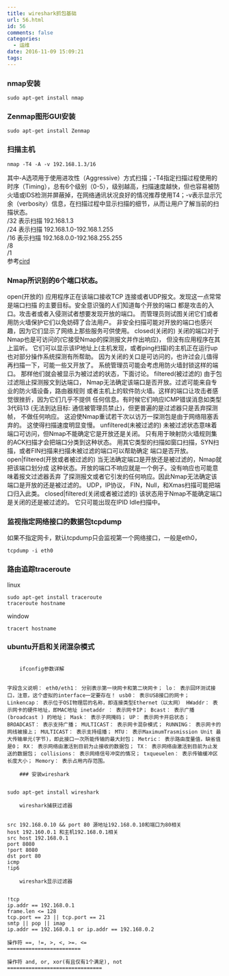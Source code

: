 ```yaml
---
title: wireshark抓包基础
url: 56.html
id: 56
comments: false
categories:
  - 运维
date: 2016-11-09 15:09:21
tags:
---
```


### nmap安装

    sudo apt-get install nmap
    

### Zenmap图形GUI安装

    sudo apt-get install Zenmap
    

### 扫描主机

    nmap -T4 -A -v 192.168.1.3/16
    

其中-A选项用于使用进攻性（Aggressive）方式扫描；-T4指定扫描过程使用的时序（Timing），总有6个级别（0-5），级别越高，扫描速度越快，但也容易被防火墙或IDS检测并屏蔽掉，在网络通讯状况良好的情况推荐使用T4；-v表示显示冗余（verbosity）信息，在扫描过程中显示扫描的细节，从而让用户了解当前的扫描状态。  
/32 表示扫描 192.168.1.3  
/24 表示扫描 192.168.1.0-192.168.1.255  
/16 表示扫描 192.168.0.0-192.168.255.255  
/8  
/1  
参考[cird](https://zh.wikipedia.org/wiki/%E6%97%A0%E7%B1%BB%E5%88%AB%E5%9F%9F%E9%97%B4%E8%B7%AF%E7%94%B1)

### Nmap所识别的6个端口状态。

open(开放的) 应用程序正在该端口接收TCP 连接或者UDP报文。发现这一点常常是端口扫描 的主要目标。安全意识强的人们知道每个开放的端口 都是攻击的入口。攻击者或者入侵测试者想要发现开放的端口。 而管理员则试图关闭它们或者用防火墙保护它们以免妨碍了合法用户。 非安全扫描可能对开放的端口也感兴趣，因为它们显示了网络上那些服务可供使用。 closed(关闭的) 关闭的端口对于Nmap也是可访问的(它接受Nmap的探测报文并作出响应)， 但没有应用程序在其上监听。 它们可以显示该IP地址上(主机发现，或者ping扫描)的主机正在运行up 也对部分操作系统探测有所帮助。 因为关闭的关口是可访问的，也许过会儿值得再扫描一下，可能一些又开放了。 系统管理员可能会考虑用防火墙封锁这样的端口。 那样他们就会被显示为被过滤的状态，下面讨论。 filtered(被过滤的) 由于包过滤阻止探测报文到达端口， Nmap无法确定该端口是否开放。过滤可能来自专业的防火墙设备，路由器规则 或者主机上的软件防火墙。这样的端口让攻击者感觉很挫折，因为它们几乎不提供 任何信息。有时候它们响应ICMP错误消息如类型3代码13 (无法到达目标: 通信被管理员禁止)，但更普遍的是过滤器只是丢弃探测帧， 不做任何响应。 这迫使Nmap重试若干次以访万一探测包是由于网络阻塞丢弃的。 这使得扫描速度明显变慢。 unfiltered(未被过滤的) 未被过滤状态意味着端口可访问，但Nmap不能确定它是开放还是关闭。 只有用于映射防火墙规则集的ACK扫描才会把端口分类到这种状态。 用其它类型的扫描如窗口扫描，SYN扫描，或者FIN扫描来扫描未被过滤的端口可以帮助确定 端口是否开放。 open|filtered(开放或者被过滤的) 当无法确定端口是开放还是被过滤的，Nmap就把该端口划分成 这种状态。开放的端口不响应就是一个例子。没有响应也可能意味着报文过滤器丢弃 了探测报文或者它引发的任何响应。因此Nmap无法确定该端口是开放的还是被过滤的。 UDP，IP协议， FIN，Null，和Xmas扫描可能把端口归入此类。 closed|filtered(关闭或者被过滤的) 该状态用于Nmap不能确定端口是关闭的还是被过滤的。 它只可能出现在IPID Idle扫描中。

### 监视指定网络接口的数据包tcpdump

如果不指定网卡，默认tcpdump只会监视第一个网络接口，一般是eth0，

    tcpdump -i eth0
    

### 路由追踪traceroute

linux

    sudo apt-get install traceroute  
    traceroute hostname
    

window

    tracert hostname
    

### ubuntu开启和关闭混杂模式

``` ifconfig eth0 promisc # 设置eth0为混杂模式。 ifconfig eth0 -promisc # 取消它的混杂模式

    ifconfig参数详解
    

字段含义说明： eth0/eth1： 分别表示第一块网卡和第二块网卡； lo： 表示回环测试接口，注意，这个虚拟的interface一定要存在！ usb0： 表示USB接口的网卡； Linkencap： 表示位于OSI物理层的名称，即连接类型Ethernet（以太网） HWaddr： 表示网卡的硬件地址，即MAC地址 inetaddr ： 表示网卡IP； Bcast： 表示广播(broadcast ) 的地址； Mask： 表示子网掩码； UP： 表示网卡开启状态； BROADCAST： 表示支持广播； MULTICAST： 表示网卡混杂模式； RUNNING： 表示网卡的网线被接上； MULTICAST： 表示支持组播； MTU： 表示MaximumTrasmission Unit 最大传输单元(字节)，即此接口一次所能传输的最大封包； Metric： 表示路由度量值，缺省值是0； RX： 表示网络由激活到目前为止接收的数据包； TX： 表示网络由激活到目前为止发送的数据包； collisions： 表示网络信号冲突的情况； txqueuelen： 表示传输缓冲区长度大小； Memory： 表示占用内存范围。

    ### 安装wireshark
    

sudo apt-get install wireshark

    wireshark捕获过滤器  
    

src 192.168.0.10 && port 80 源地址192.168.0.10和端口为80相关  
host 192.160.0.1 和主机192.168.0.1相关  
src host 192.168.0.1  
port 8080  
!port 8080  
dst port 80  
icmp  
!ip6

    wireshark显示过滤器  
    

!tcp  
ip.addr == 192.168.0.1  
frame.len <= 128  
tcp.port == 23 || tcp.port == 21  
smtp || pop || imap  
ip.addr == 192.168.0.1 or ip.addr == 192.168.0.2

操作符 ==, !=, >, <, >=. <=
========================

操作符 and, or, xor(有且仅有1个满足), not
===============================